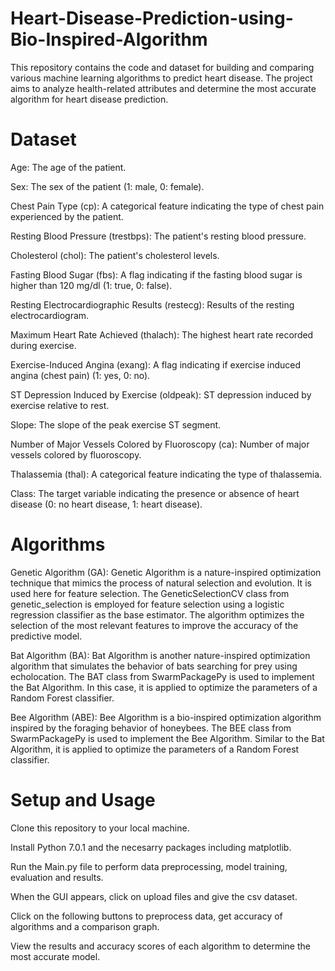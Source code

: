 # Heart-Disease-Prediction-using-Bio-Inspired-Algorithm
This repository contains the code and dataset for building and comparing various machine learning algorithms to predict heart disease. The project aims to analyze health-related attributes and determine the most accurate algorithm for heart disease prediction.

# Dataset
Age: The age of the patient.

Sex: The sex of the patient (1: male, 0: female).

Chest Pain Type (cp): A categorical feature indicating the type of chest pain experienced by the patient.

Resting Blood Pressure (trestbps): The patient's resting blood pressure.

Cholesterol (chol): The patient's cholesterol levels.

Fasting Blood Sugar (fbs): A flag indicating if the fasting blood sugar is higher than 120 mg/dl (1: true, 0: false).

Resting Electrocardiographic Results (restecg): Results of the resting electrocardiogram.

Maximum Heart Rate Achieved (thalach): The highest heart rate recorded during exercise.

Exercise-Induced Angina (exang): A flag indicating if exercise induced angina (chest pain) (1: yes, 0: no).

ST Depression Induced by Exercise (oldpeak): ST depression induced by exercise relative to rest.

Slope: The slope of the peak exercise ST segment.

Number of Major Vessels Colored by Fluoroscopy (ca): Number of major vessels colored by fluoroscopy.

Thalassemia (thal): A categorical feature indicating the type of thalassemia.

Class: The target variable indicating the presence or absence of heart disease (0: no heart disease, 1: heart disease).


# Algorithms
Genetic Algorithm (GA):
Genetic Algorithm is a nature-inspired optimization technique that mimics the process of natural selection and evolution. It is used here for feature selection.
The GeneticSelectionCV class from genetic_selection is employed for feature selection using a logistic regression classifier as the base estimator.
The algorithm optimizes the selection of the most relevant features to improve the accuracy of the predictive model.

Bat Algorithm (BA):
Bat Algorithm is another nature-inspired optimization algorithm that simulates the behavior of bats searching for prey using echolocation.
The BAT class from SwarmPackagePy is used to implement the Bat Algorithm.
In this case, it is applied to optimize the parameters of a Random Forest classifier.

Bee Algorithm (ABE):
Bee Algorithm is a bio-inspired optimization algorithm inspired by the foraging behavior of honeybees.
The BEE class from SwarmPackagePy is used to implement the Bee Algorithm.
Similar to the Bat Algorithm, it is applied to optimize the parameters of a Random Forest classifier.

# Setup and Usage
Clone this repository to your local machine.

Install Python 7.0.1 and the necesarry packages including matplotlib.

Run the Main.py file to perform data preprocessing, model training, evaluation and results.

When the GUI appears, click on upload files and give the csv dataset.

Click on the following buttons to preprocess data, get accuracy of algorithms and a comparison graph.

View the results and accuracy scores of each algorithm to determine the most accurate model.

